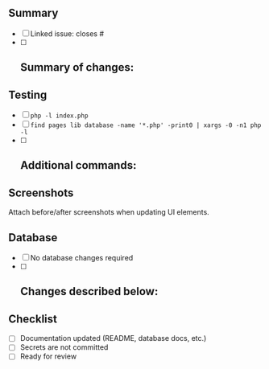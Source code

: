 ## Summary

- [ ] Linked issue: closes #
- [ ] Summary of changes:
  -

## Testing

- [ ] `php -l index.php`
- [ ] `find pages lib database -name '*.php' -print0 | xargs -0 -n1 php -l`
- [ ] Additional commands:
  -

## Screenshots

Attach before/after screenshots when updating UI elements.

## Database

- [ ] No database changes required
- [ ] Changes described below:
  -

## Checklist

- [ ] Documentation updated (README, database docs, etc.)
- [ ] Secrets are not committed
- [ ] Ready for review
